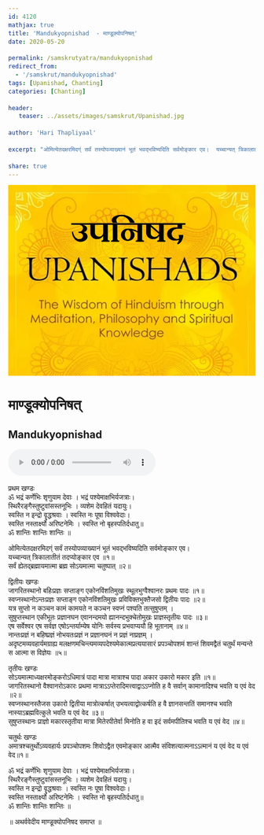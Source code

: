 ```yaml
---    
id: 4120    
mathjax: true    
title: 'Mandukyopnishad  - माण्डूक्योपनिषत्'    
date: 2020-05-20    

permalink: /samskrutyatra/mandukyopnishad
redirect_from: 
  - '/samskrut/mandukyopnishad'
tags: [Upanishad, Chanting]
categories: [Chanting]
    
header:    
   teaser: ../assets/images/samskrut/Upanishad.jpg    
    
author: 'Hari Thapliyaal'    
    
excerpt: "ओमित्येतदक्षरमिदग्ं सर्वं तस्योपव्याख्यानं भूतं भवद्भविष्यदिति सर्वमोङ्कार एव।  यच्चान्यत् त्रिकालातीतं तदप्योङ्कार एव ॥१॥ "   
    
share: true    
---    
```

    
![](../assets/images/samskrut/Upanishad.jpg)    
    
# माण्डूक्योपनिषत्    
## Mandukyopnishad    
    
<audio controls>
  <source src="https://raw.githubusercontent.com/dasarpai/DAI-mp3/main/dasarpai-mp3/068-Mandukyopnishad.mp3" type="audio/mp3">
  Your browser does not support the audio element.
</audio>     
    
    
    
प्रथम खण्डः    
ॐ भद्रं कर्णेभिः शृणुयाम देवाः । भद्रं पश्येमाक्षभिर्यजत्राः।    
स्थिरैरङ्गैस्तुष्टुवांसस्तनूभिः । व्यशेम देवहितं यदायुः।    
स्वस्ति न इन्द्रो वॄद्धश्रवाः । स्वस्ति नः पूषा विश्ववेदाः।    
स्वस्ति नस्तार्क्ष्यो अरिष्टनेमिः । स्वस्ति नो बृहस्पतिर्दधातु॥    
ॐ  शान्तिः शान्तिः शान्तिः ॥    
    
ओमित्येतदक्षरमिदग्ं सर्वं तस्योपव्याख्यानं भूतं भवद्भविष्यदिति सर्वमोङ्कार एव।    
यच्चान्यत् त्रिकालातीतं तदप्योङ्कार एव ॥१॥    
सर्वं ह्येतद्ब्रह्मायमात्मा ब्रह्म सोऽयमात्मा चतुष्पात् ॥२॥    
    
द्वितीयः खण्डः    
जागरितस्थानो बहिःप्रज्ञः सप्ताङ्ग एकोनविंशतिमुखः स्थूलभुग्वैश्वानरः प्रथमः पादः ॥१॥    
स्वप्नस्थानोऽन्तःप्रज्ञः सप्ताङ्ग एकोनविंशतिमुखः प्रविविक्तभुक्तैजसो द्वितीयः पादः ॥२॥    
यत्र सुप्तो न कञ्चन कामं कामयते न कञ्चन स्वप्नं पश्यति तत्सुषुप्तम् ।    
सुषुप्तस्थान एकीभूतः प्रज्ञानघन एवानन्दमयो ह्यानन्दभुक्चेतोमुखः प्राज्ञस्तृतीयः पादः ॥३॥    
एष सर्वेश्वर एष सर्वज्ञ एषोऽन्तर्याम्येष योनिः सर्वस्य प्रभवाप्ययौ हि भूतानाम् ॥४॥    
नान्तःप्रज्ञं न बहिष्प्रज्ञं नोभयतःप्रज्ञं न प्रज्ञानघनं न प्रज्ञं नाप्रज्ञम् ।    
अदृष्टमव्यवहार्यमग्राह्य मलक्षणमचिन्त्यमव्यपदेश्यमेकात्मप्रत्ययासारं प्रपञ्चोपशमं शान्तं शिवमद्वैतं चतुर्थं मन्यन्ते स आत्मा स विज्ञेयः ॥५॥    
    
तृतीयः खण्डः    
सोऽयमात्माध्यक्षरमोङ्करोऽधिमात्रं पादा मात्रा मात्राश्च पादा अकार उकारो मकार इति ॥१॥    
जागरितस्थानो वैश्वानरोऽकारः प्रथमा मात्राऽऽप्तेरादिमत्त्वाद्वाऽऽप्नोति ह वै सर्वान् कामानादिश्च भवति य एवं वेद ॥२॥    
स्वप्नस्थानस्तैजस उकारो द्वितीया मात्रोत्कर्षात् उभयत्वाद्वोत्कर्षति ह वै ज्ञानसन्ततिं समानश्च भवति नास्याऽब्रह्मवित्कुले भवति य एवं वेद ॥३॥    
सुषुप्तस्थानः प्राज्ञो मकारस्तृतीया मात्रा मितेरपीतेर्वा मिनोति ह वा इदं सर्वमपीतिश्च भवति य एवं वेद ॥४॥    
    
चतुर्थः खण्डः    
अमात्रश्चतुर्थोऽव्यवहार्यः प्रपञ्चोपशमः शिवोऽद्वैत एवमोङ्कार आत्मैव संविशत्यात्मनाऽऽत्मानं य एवं वेद य एवं वेद॥१॥    
    
ॐ भद्रं कर्णेभिः शृणुयाम देवाः । भद्रं पश्येमाक्षभिर्यजत्राः।    
स्थिरैरङ्गैस्तुष्टुवांसस्तनूभिः । व्यशेम देवहितं यदायुः।    
स्वस्ति न इन्द्रो वॄद्धश्रवाः । स्वस्ति नः पूषा विश्ववेदाः।    
स्वस्ति नस्तार्क्ष्यो अरिष्टनेमिः । स्वस्ति नो बृहस्पतिर्दधातु॥    
ॐ  शान्तिः शान्तिः शान्तिः ॥    
    
॥ अथर्ववेदीय माण्डूक्योपनिषद समाप्त ॥    
    
